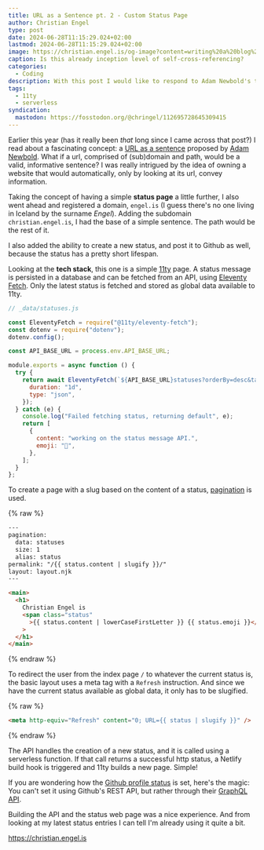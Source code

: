 ```yaml
---
title: URL as a Sentence pt. 2 - Custom Status Page
author: Christian Engel
type: post
date: 2024-06-28T11:15:29.024+02:00
lastmod: 2024-06-28T11:15:29.024+02:00
image: https://christian.engel.is/og-image?content=writing%20a%20blog%20post%20about%20%27URL%20as%20a%20sentence%27.&emoji=%F0%9F%A4%AF
caption: Is this already inception level of self-cross-referencing?
categories:
  - Coding
description: With this post I would like to respond to Adam Newbold's take on the subject "URL as a sentence"
tags:
  - 11ty
  - serverless
syndication:
  mastodon: https://fosstodon.org/@chringel/112695728645309415
---
```


Earlier this year (has it really been _that_ long since I came across that post?) I read about a fascinating concept: a [URL as a sentence](https://notes.neatnik.net/2024/02/url-as-a-sentence) proposed by [Adam Newbold](https://adam.omg.lol/). What if a url, comprised of (sub)domain and path, would be a valid, informative sentence? I was really intrigued by the idea of owning a website that would automatically, only by looking at its url, convey information.

Taking the concept of having a simple **status page** a little further, I also went ahead and registered a domain, `engel.is` (I guess there's no one living in Iceland by the surname _Engel_). Adding the subdomain `christian.engel.is`, I had the base of a simple sentence. The path would be the rest of it.

I also added the ability to create a new status, and post it to Github as well, because the status has a pretty short lifespan.

Looking at the **tech stack**, this one is a simple [11ty](https://www.11ty.dev/) page. A status message is persisted in a database and can be fetched from an API, using [Eleventy Fetch](https://www.11ty.dev/docs/plugins/fetch/). Only the latest status is fetched and stored as global data available to 11ty.

```javascript
// _data/statuses.js

const EleventyFetch = require("@11ty/eleventy-fetch");
const dotenv = require("dotenv");
dotenv.config();

const API_BASE_URL = process.env.API_BASE_URL;

module.exports = async function () {
  try {
    return await EleventyFetch(`${API_BASE_URL}statuses?orderBy=desc&take=1`, {
      duration: "1d",
      type: "json",
    });
  } catch (e) {
    console.log("Failed fetching status, returning default", e);
    return [
      {
        content: "working on the status message API.",
        emoji: "🔧",
      },
    ];
  }
};
```

To create a page with a slug based on the content of a status, [pagination](https://www.11ty.dev/docs/pages-from-data/) is used.

{% raw %}

```html
---
pagination:
  data: statuses
  size: 1
  alias: status
permalink: "/{{ status.content | slugify }}/"
layout: layout.njk
---

<main>
  <h1>
    Christian Engel is
    <span class="status"
      >{{ status.content | lowerCaseFirstLetter }} {{ status.emoji }}</span
    >
  </h1>
</main>
```

{% endraw %}

To redirect the user from the index page `/` to whatever the current status is, the basic layout uses a meta tag with a `Refresh` instruction. And since we have the current status available as global data, it only has to be slugified.

{% raw %}

```html
<meta http-equiv="Refresh" content="0; URL={{ status | slugify }}" />
```

{% endraw %}

The API handles the creation of a new status, and it is called using a serverless function. If that call returns a successful http status, a Netlify build hook is triggered and 11ty builds a new page. Simple!

If you are wondering how the [Github profile status](https://docs.github.com/de/account-and-profile/setting-up-and-managing-your-github-profile/customizing-your-profile/personalizing-your-profile#setting-a-status) is set, here's the magic: You can't set it using Github's REST API, but rather through their [GraphQL API](https://docs.github.com/en/graphql/reference/mutations#changeuserstatus).

Building the API and the status web page was a nice experience. And from looking at my latest status entries I can tell I'm already using it quite a bit.

https://christian.engel.is
